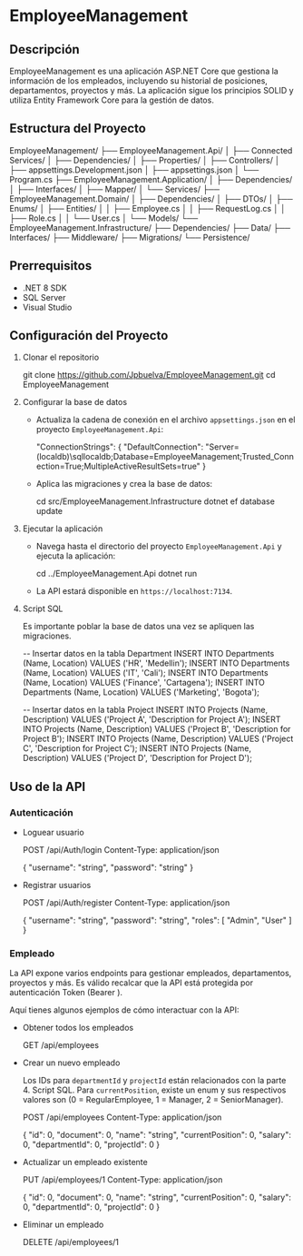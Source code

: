  
# EmployeeManagement

## Descripción

EmployeeManagement es una aplicación ASP.NET Core que gestiona la información de los empleados, incluyendo su historial de posiciones, departamentos, proyectos y más. 
La aplicación sigue los principios SOLID y utiliza Entity Framework Core para la gestión de datos.

## Estructura del Proyecto

EmployeeManagement/
├── EmployeeManagement.Api/
│   ├── Connected Services/
│   ├── Dependencies/
│   ├── Properties/
│   ├── Controllers/
│   ├── appsettings.Development.json
│   ├── appsettings.json
│   └── Program.cs
├── EmployeeManagement.Application/
│   ├── Dependencies/
│   ├── Interfaces/
│   ├── Mapper/
│   └── Services/
├── EmployeeManagement.Domain/
│   ├── Dependencies/
│   ├── DTOs/
│   ├── Enums/
│   ├── Entities/
│   │   ├── Employee.cs
│   │   ├── RequestLog.cs
│   │   ├── Role.cs
│   │   └── User.cs
│   └── Models/
└── EmployeeManagement.Infrastructure/
    ├── Dependencies/
    ├── Data/
    ├── Interfaces/
    ├── Middleware/
    ├── Migrations/
    └── Persistence/

## Prerrequisitos

- .NET 8 SDK
- SQL Server
- Visual Studio

## Configuración del Proyecto

1. Clonar el repositorio

   git clone https://github.com/Jpbuelva/EmployeeManagement.git
   cd EmployeeManagement

2. Configurar la base de datos

   - Actualiza la cadena de conexión en el archivo `appsettings.json` en el proyecto `EmployeeManagement.Api`:

     "ConnectionStrings": {
       "DefaultConnection": "Server=(localdb)\\sqllocaldb;Database=EmployeeManagement;Trusted_Connection=True;MultipleActiveResultSets=true"
     }

   - Aplica las migraciones y crea la base de datos:

     cd src/EmployeeManagement.Infrastructure
     dotnet ef database update

3. Ejecutar la aplicación

   - Navega hasta el directorio del proyecto `EmployeeManagement.Api` y ejecuta la aplicación:

     cd ../EmployeeManagement.Api
     dotnet run

   - La API estará disponible en `https://localhost:7134`.

4. Script SQL

   Es importante poblar la base de datos una vez se apliquen las migraciones.

   -- Insertar datos en la tabla Department
   INSERT INTO Departments (Name, Location) VALUES ('HR', 'Medellin');
   INSERT INTO Departments (Name, Location) VALUES ('IT', 'Cali');
   INSERT INTO Departments (Name, Location) VALUES ('Finance', 'Cartagena');
   INSERT INTO Departments (Name, Location) VALUES ('Marketing', 'Bogota');

   -- Insertar datos en la tabla Project
   INSERT INTO Projects (Name, Description) VALUES ('Project A', 'Description for Project A');
   INSERT INTO Projects (Name, Description) VALUES ('Project B', 'Description for Project B');
   INSERT INTO Projects (Name, Description) VALUES ('Project C', 'Description for Project C');
   INSERT INTO Projects (Name, Description) VALUES ('Project D', 'Description for Project D');

## Uso de la API

### Autenticación

- Loguear usuario

  POST /api/Auth/login
  Content-Type: application/json

  {
    "username": "string",
    "password": "string"
  }

- Registrar usuarios

  POST /api/Auth/register
  Content-Type: application/json

  {
    "username": "string",
    "password": "string",
    "roles": [
      "Admin",
      "User"
    ]
  }

### Empleado

La API expone varios endpoints para gestionar empleados, departamentos, proyectos y más. 
Es válido recalcar que la API está protegida por autenticación Token (Bearer <Your API key>).

Aquí tienes algunos ejemplos de cómo interactuar con la API:

- Obtener todos los empleados

  GET /api/employees

- Crear un nuevo empleado

  Los IDs para `departmentId` y `projectId` están relacionados con la parte 4. Script SQL. 
  Para `currentPosition`, existe un enum y sus respectivos valores son (0 = RegularEmployee, 1 = Manager, 2 = SeniorManager).

  POST /api/employees
  Content-Type: application/json

  {
    "id": 0,
    "document": 0,
    "name": "string",
    "currentPosition": 0,
    "salary": 0,
    "departmentId": 0,
    "projectId": 0
  }

- Actualizar un empleado existente

  PUT /api/employees/1
  Content-Type: application/json

  {
    "id": 0,
    "document": 0,
    "name": "string",
    "currentPosition": 0,
    "salary": 0,
    "departmentId": 0,
    "projectId": 0
  }

- Eliminar un empleado

  DELETE /api/employees/1
 
 